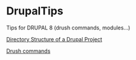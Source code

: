 # DrupalTips
Tips for DRUPAL 8 (drush commands, modules...)

[Directory Structure of a Drupal Project](drupalStructure.md)

[Drush commands](drushCommands.md)





